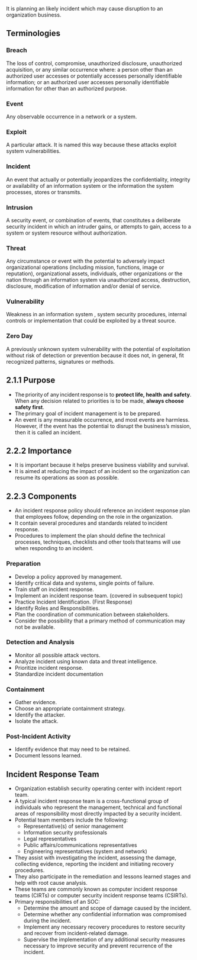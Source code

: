 
It is planning an likely incident which may cause disruption to an organization business. 

## Terminologies 

### Breach

The loss of control, compromise, unauthorized disclosure, unauthorized acquisition, or any similar occurrence where: a person other than an authorized user accesses or potentially accesses personally identifiable information; or an authorized user accesses personally identifiable information for other than an authorized purpose.

### Event 

Any observable occurrence in a network or a system.

### Exploit 

A particular attack. It is named this way because these attacks exploit system vulnerabilities.

### Incident 

An event that actually or potentially jeopardizes the confidentiality, integrity or availability of an information system or the information the system processes, stores or transmits.

### Intrusion 

A security event, or combination of events, that constitutes a deliberate security incident in which an intruder gains, or attempts to gain, access to a system or system resource without authorization.

### Threat

Any circumstance or event with the potential to adversely impact organizational operations (including mission, functions, image or reputation), organizational assets, individuals, other organizations or the nation through an information system via unauthorized access, destruction, disclosure, modification of information and/or denial of service.

### Vulnerability 

Weakness in an information system , system security procedures, internal controls or implementation that could be exploited by a threat source.

### Zero Day

A previously unknown system vulnerability with the potential of exploitation without risk of detection or prevention because it does not, in general, fit recognized patterns, signatures or methods.

## 2.1.1 Purpose 

- The priority of any incident response is to **protect life, health and safety**. When any decision related to priorities is to be made, **always choose safety first**.
- The primary goal of incident management is to be prepared.
- An event is any measurable occurrence, and most events are harmless. However, if the event has the potential to disrupt the business’s mission, then it is called an incident.

## 2.2.2 Importance 

- It  is important because it helps preserve business viability and survival.
- It is aimed at reducing the impact of an incident so the organization can resume its operations as soon as possible.

## 2.2.3 Components 

- An incident response policy should reference an incident response plan that employees follow, depending on the role in the organization.
- It contain several procedures and standards related to incident response.
- Procedures to implement the plan should define the technical processes, techniques, checklists and other tools that teams will use when responding to an incident.

### Preparation 

-   Develop a policy approved by management.
-   Identify critical data and systems, single points of failure.
-   Train staff on incident response.
-   Implement an incident response team. (covered in subsequent topic)
-   Practice Incident Identification. (First Response)
-   Identify Roles and Responsibilities.
-   Plan the coordination of communication between stakeholders.
-   Consider the possibility that a primary method of communication may not be available.

### Detection and Analysis

-   Monitor all possible attack vectors.
-   Analyze incident using known data and threat intelligence.
-   Prioritize incident response.
-   Standardize incident documentation

### Containment 

- Gather evidence.
- Choose an appropriate containment strategy.
- Identify the attacker.
- Isolate the attack.

### Post-Incident Activity

-   Identify evidence that may need to be retained.
-   Document lessons learned.

## Incident Response Team

- Organization establish security operating center with incident report team.
- A typical incident response team is a cross-functional group of individuals who represent the management, technical and functional areas of responsibility most directly impacted by a security incident.
- Potential team members include the following:
	-   Representative(s) of senior management
	-   Information security professionals
	-   Legal representatives
	-   Public affairs/communications representatives
	-   Engineering representatives (system and network)
- They assist with investigating the incident, assessing the damage, collecting evidence, reporting the incident and initiating recovery procedures.
- They also participate in the remediation and lessons learned stages and help with root cause analysis.
- These teams are commonly known as computer incident response teams (CIRTs) or computer security incident response teams (CSIRTs).
- Primary responsibilities of an SOC:
	- Determine the amount and scope of damage caused by the incident.
	- Determine whether any confidential information was compromised during the incident.
	- Implement any necessary recovery procedures to restore security and recover from incident-related damage.
	- Supervise the implementation of any additional security measures necessary to improve security and prevent recurrence of the incident.
